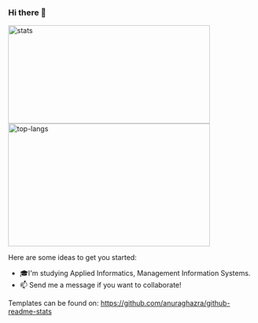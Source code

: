 ### Hi there 👋

<img height="200em" width="410vw" src="https://github-readme-stats.vercel.app/api?username=pnasis&hide_border=true&count_private=true&show_icons=true&theme=tokyonight" alt="stats"> <img height="250em" width="410em" src="https://github-readme-stats.vercel.app/api/top-langs?username=pnasis&show_icons=true&locale=en&layout=compact&hide_border=true&theme=tokyonight" alt="top-langs">

Here are some ideas to get you started:

- 🎓I'm studying Applied Informatics, Management Information Systems.
- 📫 Send me a message if you want  to collaborate!

Templates can be found on: https://github.com/anuraghazra/github-readme-stats

<!--
**pnasis/pnasis** is a ✨ _special_ ✨ repository because its `README.md` (this file) appears on your GitHub profile.
-->
